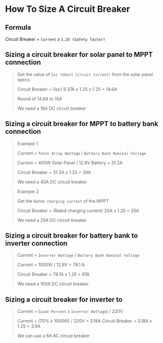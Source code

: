 # How To Size A Circuit Breaker

## Formula

Circuit Breaker = `Current` x `1.25 (Safety factor)`

## Sizing a circuit breaker for solar panel to MPPT connection

> Get the value of `Isc (Short Circuit Current)` from the solar panel specs
>
> Circuit Breaker = (Isc) 9.37A x 1.25 x 1.25 = 14.6A
>
> Round of 14.6A to 15A
>
> We need a 16A DC circuit breaker

## Sizing a circuit breaker for MPPT to battery bank connection

> Example 1
>
> Current = `Total Array Wattage` / `Battery Bank Nominal Voltage`
>
> Current = 400W Solar Panel / 12.8V Battery = 31.2A
>
> Circuit Breaker = 31.2A x 1.25 = 39A
>
> We need a 40A DC circuit breaker

> Example 2
>
> Get the `Rated charging current` of the MPPT
>
> Circuit Breaker = (Rated charging current) 20A x 1.25 = 25A
>
> We need a 25A DC circuit breaker

## Sizing a circuit breaker for battery bank to inverter connection

> Current = `Inverter Wattage` / `Battery Bank Nominal Voltage`
>
> Current = 1000W / 12.8V = 78.1 A
>
> Circuit Breaker = 78.1A x 1.25 = 97A
>
> We need a 100A DC circuit breaker

## Sizing a circuit breaker for inverter to

> Current = (`Load Percent` x `Inverter Wattage`) / 220V
>
> Current = (70% x 1000W) / 220V = 3.18A
> Circuit Breaker = 3.18A x 1.25 = 3.9A
>
> We can use a 6A AC circuit breaker
